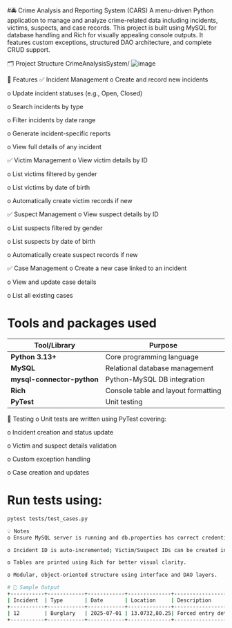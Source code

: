 #🚔 Crime Analysis and Reporting System (CARS)
A menu-driven Python application to manage and analyze crime-related data including incidents, victims, suspects, and case records. This project is built using MySQL for database handling and Rich for visually appealing console outputs. It features custom exceptions, structured DAO architecture, and complete CRUD support.

🗂️ Project Structure
CrimeAnalysisSystem/
![image](https://github.com/user-attachments/assets/b64a5757-ab83-42c8-a07f-f00f40edf77c)



📌 Features
✅ Incident Management
o Create and record new incidents

o Update incident statuses (e.g., Open, Closed)

o Search incidents by type

o Filter incidents by date range

o Generate incident-specific reports

o View full details of any incident

✅ Victim Management
o View victim details by ID

o List victims filtered by gender

o List victims by date of birth

o Automatically create victim records if new

✅ Suspect Management
o View suspect details by ID

o List suspects filtered by gender

o List suspects by date of birth

o Automatically create suspect records if new

✅ Case Management
o Create a new case linked to an incident

o View and update case details

o List all existing cases

# Tools and packages used

| Tool/Library               | Purpose                             |
| -------------------------- | ----------------------------------- |
| **Python 3.13+**           | Core programming language           |
| **MySQL**                  | Relational database management      |
| **mysql-connector-python** | Python-MySQL DB integration         |
| **Rich**                   | Console table and layout formatting |
| **PyTest**                 | Unit testing                        |


🧪 Testing
o Unit tests are written using PyTest covering:

o Incident creation and status update

o Victim and suspect details validation

o Custom exception handling

o Case creation and updates

# Run tests using:

```bash
pytest tests/test_cases.py

💡 Notes
o Ensure MySQL server is running and db.properties has correct credentials.

o Incident ID is auto-incremented; Victim/Suspect IDs can be created interactively if missing.

o Tables are printed using Rich for better visual clarity.

o Modular, object-oriented structure using interface and DAO layers.

# 📸 Sample Output
+-----------+------------+------------+--------------+--------------------------+--------------+-----------+------------+
| Incident  | Type       | Date       | Location     | Description              | Status       | Victim ID | Suspect ID |
+-----------+------------+------------+--------------+--------------------------+--------------+-----------+------------+
| 12        | Burglary   | 2025-07-01 | 13.0732,80.25| Forced entry detected    | Under Invest.| 1011      | 1011       |
+-----------+------------+------------+--------------+--------------------------+--------------+-----------+------------+


